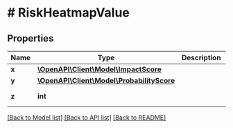 # # RiskHeatmapValue

## Properties

Name | Type | Description | Notes
------------ | ------------- | ------------- | -------------
**x** | [**\OpenAPI\Client\Model\ImpactScore**](ImpactScore.md) |  | [optional]
**y** | [**\OpenAPI\Client\Model\ProbabilityScore**](ProbabilityScore.md) |  | [optional]
**z** | **int** |  | [optional] [readonly]

[[Back to Model list]](../../README.md#models) [[Back to API list]](../../README.md#endpoints) [[Back to README]](../../README.md)
